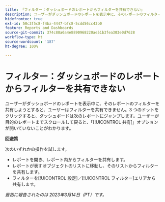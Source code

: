 ```yaml
---
title: 「フィルター：ダッシュボードのレポートからフィルターを共有できない」
description: ユーザーがダッシュボードのレポートを表示中に、そのレポートのフィルターを共有しようとすると、ユーザーはフィルターを共有できません。3 つのドットをクリックすると、ダッシュボードは次のレポートにジャンプします。ユーザーが目的のレポートまでスクロールして戻ると、「共有」オプションが開いていないことがわかります。
hidefromtoc: true
exl-id: 50c3f5c8-f4ba-4447-bfc8-5cdd56cc43b0
feature: Reports and Dashboards
source-git-commit: 374c88a6a4e8890968220ae51b3fea303e0d7628
workflow-type: ht
source-wordcount: '187'
ht-degree: 100%

---
```


# フィルター：ダッシュボードのレポートからフィルターを共有できない

<!--Requested article: Valid issue, won't fix:-->

ユーザーがダッシュボードのレポートを表示中に、そのレポートのフィルターを共有しようとすると、ユーザーはフィルターを共有できません。3 つのドットをクリックすると、ダッシュボードは次のレポートにジャンプします。ユーザーが目的のレポートまでスクロールして戻ると、「[!UICONTROL 共有]」オプションが開いていないことがわかります。

**回避策**

次のいずれかの操作を試します。

* レポートを開き、レポート内からフィルターを共有します。
* レポートが表すオブジェクトのリストに移動し、そのリストからフィルターを共有します。
* フィルターを[!UICONTROL 設定]／[!UICONTROL フィルター]エリアから共有します。

_最初に報告されたのは 2023年3月14日（PT）です。_
